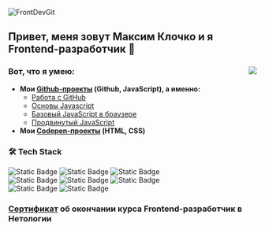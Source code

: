 ![FrontDevGit](https://github.com/user-attachments/assets/449e3d51-ad85-407f-89e2-99ab166abe6a)

## Привет, меня зовут Максим Клочко и я Frontend-разработчик 👋
<div>
<img align="right" src="https://github.com/user-attachments/assets/47c8f60b-3d0c-4658-abce-fec56794d845">

### Вот, что я умею:
- **Мои [Github-проекты](https://github.com/MaximBestInTheWorld?tab=repositories) (Github, JavaScript), а именно:**
    - [Работа с GitHub](https://github.com/MaximBestInTheWorld/Work-on-GitHub)
    - [Основы Javascript](https://github.com/MaximBestInTheWorld/Basic-JavaScript)
    - [Базовый JavaScript в браузере](https://github.com/MaximBestInTheWorld/Basic-JavaScript-in-Browser)
    - [Продвинутый JavaScript](https://github.com/MaximBestInTheWorld/Advanced-JavaScript)
- **Мои [Codepen-проекты](https://codepen.io/BestInTheWorld) (HTML, CSS)**
</div>

### 🛠 Tech Stack  
![Static Badge](https://img.shields.io/badge/HTML-black?style=flat&logo=html5)
![Static Badge](https://img.shields.io/badge/CSS-black?style=flat&logo=css)
![Static Badge](https://img.shields.io/badge/JavaScript-black?style=flat&logo=javascript)  
![Static Badge](https://img.shields.io/badge/React-black?style=flat&logo=react)
![Static Badge](https://img.shields.io/badge/Bootstrap-black?style=flat&logo=bootstrap)
![Static Badge](https://img.shields.io/badge/GitHub-black?style=flat&logo=github)  
![Static Badge](https://img.shields.io/badge/Photoshop-black?style=flat)
![Static Badge](https://img.shields.io/badge/Visual%20Studio%20Code%20-black?style=flat)

### [Сертификат](https://github.com/user-attachments/files/18827841/certificate.pdf) об окончании курса Frontend-разработчик в Нетологии

